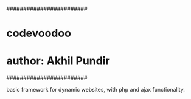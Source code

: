 ########################
# codevoodoo           #
# author: Akhil Pundir #
########################

basic framework for dynamic websites, with php and ajax functionality.
